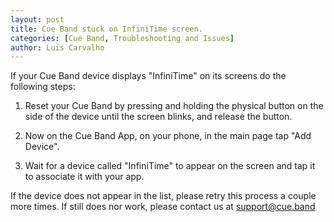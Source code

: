 ```yaml
---
layout: post
title: Cue Band stuck on InfiniTime screen.
categories: [Cue Band, Troubleshooting and Issues]
author: Luis Carvalho
---
```


If your Cue Band device displays "InfiniTime" on its screens do the following steps:

1) Reset your Cue Band by pressing and holding the physical button on the side of the device until the screen blinks, and release the button.

2) Now on the Cue Band App, on your phone, in the main page tap "Add Device".

3) Wait for a device called "InfiniTime" to appear on the screen and tap it to associate it with your app.

If the device does not appear in the list, please retry this process a couple more times.
If still does nor work, please contact us at [support@cue.band](mailto:support@cue.band)